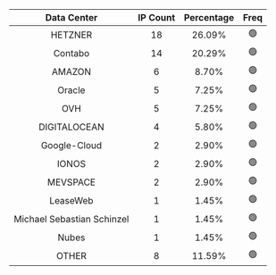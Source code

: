 | Data Center | IP Count | Percentage | Freq |
|:------------:|:--------:|:-----------:|:-----:|
| HETZNER | 18 | 26.09% | 🟢 |
| Contabo | 14 | 20.29% | 🟢 |
| AMAZON | 6 | 8.70% | 🟢 |
| Oracle | 5 | 7.25% | 🟢 |
| OVH | 5 | 7.25% | 🟢 |
| DIGITALOCEAN | 4 | 5.80% | 🟢 |
| Google-Cloud | 2 | 2.90% | 🟢 |
| IONOS | 2 | 2.90% | 🟢 |
| MEVSPACE | 2 | 2.90% | 🟢 |
| LeaseWeb | 1 | 1.45% | 🟢 |
| Michael Sebastian Schinzel | 1 | 1.45% | 🟢 |
| Nubes | 1 | 1.45% | 🟢 |
| OTHER | 8 | 11.59% | 🟢 |
